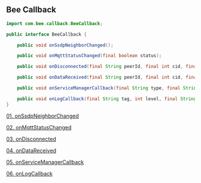 ## Bee Callback

```java
import com.bee.callback.BeeCallback;

public interface BeeCallback {

    public void onSsdpNeighborChanged();

    public void onMqttStatusChanged(final boolean status);

    public void onDisconnected(final String peerId, final int cid, final int reason);

    public void onDataReceived(final String peerId, final int cid, final byte[] data);

    public void onServiceManagerCallback(final String type, final String command, final String value);

    public void onLogCallback(final String tag, int level, final String message);
}
```


[01. onSsdpNeighborChanged](01_onSsdpNeighborChanged.md)

[02. onMqttStatusChanged](02_onMqttStatusChanged.md)

[03. onDisconnected](03_onDisconnected.md)

[04. onDataReceived](04_onDataReceived.md)

[05. onServiceManagerCallback](05_onServiceManagerCallback.md)

[06. onLogCallback](06_onLogCallback.md)
